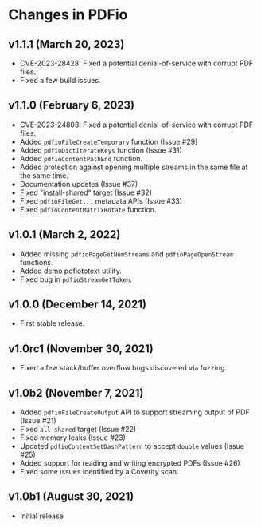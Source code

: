 Changes in PDFio
================


v1.1.1 (March 20, 2023)
-----------------------

- CVE-2023-28428: Fixed a potential denial-of-service with corrupt PDF files.
- Fixed a few build issues.


v1.1.0 (February 6, 2023)
-------------------------

- CVE-2023-24808: Fixed a potential denial-of-service with corrupt PDF files.
- Added `pdfioFileCreateTemporary` function (Issue #29)
- Added `pdfioDictIterateKeys` function (Issue #31)
- Added `pdfioContentPathEnd` function.
- Added protection against opening multiple streams in the same file at the
  same time.
- Documentation updates (Issue #37)
- Fixed "install-shared" target (Issue #32)
- Fixed `pdfioFileGet...` metadata APIs (Issue #33)
- Fixed `pdfioContentMatrixRotate` function.


v1.0.1 (March 2, 2022)
----------------------

- Added missing `pdfioPageGetNumStreams` and `pdfioPageOpenStream` functions.
- Added demo pdfiototext utility.
- Fixed bug in `pdfioStreamGetToken`.


v1.0.0 (December 14, 2021)
--------------------------

- First stable release.


v1.0rc1 (November 30, 2021)
---------------------------

- Fixed a few stack/buffer overflow bugs discovered via fuzzing.


v1.0b2 (November 7, 2021)
-------------------------

- Added `pdfioFileCreateOutput` API to support streaming output of PDF
  (Issue #21)
- Fixed `all-shared` target (Issue #22)
- Fixed memory leaks (Issue #23)
- Updated `pdfioContentSetDashPattern` to accept `double` values (Issue #25)
- Added support for reading and writing encrypted PDFs (Issue #26)
- Fixed some issues identified by a Coverity scan.


v1.0b1 (August 30, 2021)
------------------------

- Initial release
